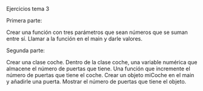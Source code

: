 Ejercicios tema 3

Primera parte:

  Crear una función con tres parámetros que sean números que se suman entre sí.
  Llamar a la función en el main y darle valores.

Segunda parte:

  Crear una clase coche.
  Dentro de la clase coche, una variable numérica que almacene el número de puertas que tiene.
  Una función que incremente el número de puertas que tiene el coche.
  Crear un objeto miCoche en el main y añadirle una puerta.
  Mostrar el número de puertas que tiene el objeto.
